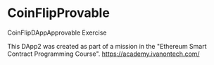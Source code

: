 # CoinFlipProvable
CoinFlipDAppApprovable Exercise

This DApp2 was created as part of a mission in the "Ethereum Smart Contract Programming Course". https://academy.ivanontech.com/
